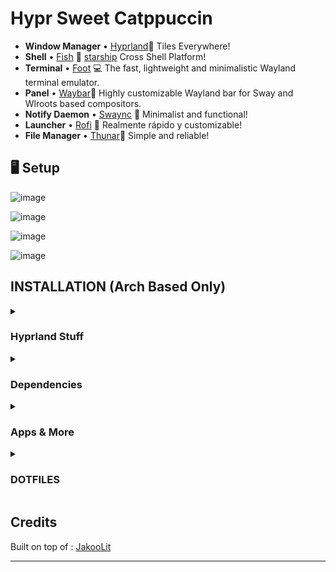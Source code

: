 # Hypr Sweet Catppuccin

- **Window Manager** • [Hyprland](https://github.com/hyprwm/Hyprland)🎨 Tiles
  Everywhere!
- **Shell** • [Fish](https://github.com/fish-shell/fish-shell) 🐠
  [starship](https://github.com/starship/starship) Cross Shell Platform!
- **Terminal** • [Foot](https://codeberg.org/dnkl/foot) 💻 The fast, lightweight and minimalistic Wayland terminal emulator.
- **Panel** • [Waybar](https://aur.archlinux.org/packages/waybar-hyprland-git)🍧
  Highly customizable Wayland bar for Sway and Wlroots based compositors.
- **Notify Daemon** • [Swaync](https://github.com/ErikReider/SwayNotificationCenter) 🍃
  Minimalist and functional!
- **Launcher** • [Rofi](https://github.com/davatorium/rofi) 🚀 Realmente rápido
  y customizable!
- **File Manager** • [Thunar](https://github.com/xfce-mirror/thunar)🔨 Simple and reliable!

## 🖥️ Setup

![image](https://github.com/SherLock707/hyprland_itachi/assets/26952545/7a4dbba6-ccee-4b1b-bc1c-e4be46f598dd)

![image](https://github.com/SherLock707/hyprland_itachi/assets/26952545/caeb167f-5b5f-4d77-b2fe-c26f39333357)

![image](https://github.com/SherLock707/hyprland_itachi/assets/26952545/a835a620-a6cd-44f0-82e1-20f08e8142bf)

![image](https://github.com/SherLock707/hyprland_itachi/assets/26952545/c2cd011c-c434-4405-9a83-e0ddc384f4b8)


## INSTALLATION (Arch Based Only)


<div align="left">

<details>
<summary><h3>Hyprland Stuff</h3></summary>

###### To get started, let's make sure we have all the necessary prerequisites. In this case, I'm using Paru as the AUR helper, but keep in mind that your system may require a different approach.

- Installation using paru

```sh
## Hyprland Stuff
paru -S hyprland-git hyprpicker-git waybar-git \
dunst nwg-look wf-recorder wlogout wlsunset
```

</details>

<details>
<summary><h3>Dependencies</h3></summary>

- Installation using paru

```sh
## Dependencies
paru -S colord ffmpegthumbnailer gnome-keyring grimblast-git gtk-engine-murrine \
imagemagick kvantum pamixer playerctl polkit-kde-agent qt5-quickcontrols        \
qt5-quickcontrols2 qt5-wayland qt6-wayland swww ttf-font-awesome tumbler     \
ttf-jetbrains-mono ttf-icomoon-feather xdg-desktop-portal-hyprland-git xdotool  \
xwaylandvideobridge-cursor-mode-2-git cliphist qt5-imageformats qt5ct
```

</details>

<details>
<summary><h3>Apps & More</h3></summary>

```sh
## CLI & Tools
paru -S btop cava neofetch noise-suppression-for-voice   \
rofi-lbonn-wayland-git rofi-emoji starship zsh viewnior ocs-url
```

```sh
## Browser & File Explorer
paru -S brave-bin file-roller noto-fonts noto-fonts-cjk  \
noto-fonts-emoji thunar thunar-archive-plugin
```

```sh
# VSCode
paru -S code code-features code-marketplace
```

```sh
# Theme Based
paru -S catppuccin-gtk-theme-macchiato catppuccin-gtk-theme-mocha papirus-icon-theme sddm-git swaylock-effects-git kvantum kvantum-theme-catppuccin-git
```

```sh
# Pipewire & OBS
paru -S obs-studio-rc ffmpeg-obs cef-minimal-obs-rc-bin   \
pipewire pipewire-alsa pipewire-audio pipewire-pulse      \
pipewire-jack wireplumber gst-plugin-pipewire pavucontrol
```

</details>

</div>

<div align="left">

<details>
<summary><h3>DOTFILES</h3></summary>

###### To get started, let's make sure we have all the necessary prerequisites. In this case, I'm using Paru as the AUR helper, but keep in mind that your system may require a different approach.

```sh
git clone https://github.com/SherLock707/hyprland_itachi $HOME/Downloads/hyprland-dots/
cd $HOME/Downloads/hyprland-dots/
rsync -avxHAXP --exclude '.git*' .* ~/
```
</details>
</div>

## Credits

Built on top of : [JakooLit](https://github.com/JaKooLit/Hyprland-Dots)

---
